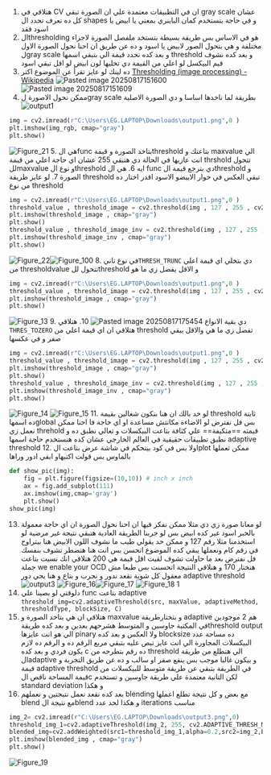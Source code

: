 1. هتلاقي في CV ان في التطبيقات معتمدة علي ان الصورة تبقي gray scale  عشان كل ده تعرف تحدد  ال shapes  و في حاجة بتستخدم كمان الباينري بمعني يا ابيض يا اسود فقد
2. الthresholding هو في الاساس بس طريقة بسيطة بتستخد ملفصل الصورة لاجزاء مختلفة و هي بتحول الصور لابيض يا اسود و ده عن طريق ان احنا نحول الصورة الاول لgray scale و بعد كده نحدد قيمة الي بتبقي اسمها threshold  و بعد كده نشوف قيم البيكسل لو اعلي من القيمة دي تخليها لون ابيض لو اقل تبقي اسود
3. ده لينك لو عايز تقرأ عن الموضوع اكتر [Thresholding (image processing) - Wikipedia](https://en.wikipedia.org/wiki/Thresholding_\(image_processing\))
![Pasted image 20250817151600](open%20cv/3-Image%20Processing/images%20&%20videos/Pasted%20image%2020250817151600.png)
![Pasted image 20250817151609](open%20cv/3-Image%20Processing/images%20&%20videos/Pasted%20image%2020250817151609.png)
4. ممكن نحول الاصورة لgray scale  بطريقة لما ناخدها اساسا و دي الصورة الاصلية
![output1](open%20cv/3-Image%20Processing/images%20&%20videos/output1.png)
```python
img = cv2.imread(r"C:\Users\EG.LAPTOP\Downloads\output1.png",0 )
plt.imshow(img_rgb, cmap="gray")
plt.show()
```
![Figure_21](open%20cv/3-Image%20Processing/images%20&%20videos/Figure_21.png)
5. هي  الfunc  بتاخد الصورة و قيمةthreshold  بتاعتك و maxvalue  الي انت عازيها في الحالة دي هتبقي 255 عشان اي حاجة اعلي من قيمة thrshold  تتحول للmaxvalue و نوع الthreshold  ايه
6. هي ال func  دي بترجع قيمة الthreshold  و الصورة 
7. لو عايز طريقة threshold تبقي العكس في حوار الابيضو الاسود اقدر اختار ده من نوع threshold
```python
img = cv2.imread(r"C:\Users\EG.LAPTOP\Downloads\output1.png",0 )
threshold_value , threshold_image = cv2.threshold(img , 127 , 255 , cv2.THRESH_BINARY)
plt.imshow(threshold_image , cmap="gray")
plt.show()
threshold_value , threshold_image_inv = cv2.threshold(img , 127 , 255 , cv2.THRESH_BINARY_INV)
plt.imshow(threshold_image_inv , cmap="gray")
plt.show()
```
![Figure_22](open%20cv/3-Image%20Processing/images%20&%20videos/Figure_22.png)![Figure_100](open%20cv/3-Image%20Processing/images%20&%20videos/Figure_100.png)
8.  في نوع تاني`THRESH_TRUNC` دي بتخلي اي قيمة اعلي من thresholdvalue  تتحول للthreshold و الاقل يفضل زي ما هو 
```python
img = cv2.imread(r"C:\Users\EG.LAPTOP\Downloads\output1.png",0 )
threshold_value , threshold_image = cv2.threshold(img , 127 , 255 , cv2.THRESH_TRUNC)
plt.imshow(threshold_image , cmap="gray")
plt.show()
```
![Figure_13](open%20cv/3-Image%20Processing/images%20&%20videos/Figure_13.png)
9. دي بقية الانواع 
![Pasted image 20250817175454](open%20cv/3-Image%20Processing/images%20&%20videos/Pasted%20image%2020250817175454.png)
10. هتلاقي `THRES_TOZERO` هتلاقي ان اي قيمة اعلي من threshold تفضل زي ما هي والاقل يبقي صفر و في عكسها
```python
img = cv2.imread(r"C:\Users\EG.LAPTOP\Downloads\output1.png",0 )
threshold_value , threshold_image = cv2.threshold(img , 127 , 255 , cv2.THRESH_TOZERO)
plt.imshow(threshold_image , cmap="gray")
plt.show()
threshold_value , threshold_image_inv = cv2.threshold(img , 127 , 255 , cv2.THRESH_BINARY_TOZERO_INV)
plt.imshow(threshold_image_inv , cmap="gray")
plt.show()
```
![Figure_14](open%20cv/3-Image%20Processing/images%20&%20videos/Figure_14.png)
![Figure_15](open%20cv/3-Image%20Processing/images%20&%20videos/Figure_15.png)
11. لو خد بالك ان هنا بنكون شغالين بقيمة threshold ثابتة ده اسمهاglobal بس فل نفترض لو الاضاءة مكانتش مساعدة او اي حاجة فا احنا ممكن نعمل زي threhold  قيمته ==متكيفة== علي كثافة بتاعت البيكسلات و تعالي نطبق ده و نطبق تطبيقات حقيقية في العالم الخارجي عشان كده هنستخدم حاجة اسمها
adaptive threshold 
12. اولا بس في كود بيتحكم في شاشة عرض بتاعت الplot  ممكن تعملها بالماوس بس قولت اكتبهاو ابقي ادور وراها
```python
def show_pic(img):
    fig = plt.figure(figsize=(10,10)) # inch x inch
    ax = fig.add_subplot(111)
    ax.imshow(img,cmap='gray')
    plt.show()
show_pic(img)
```
13. لو معانا صورة زي دي مثلا ممكن نفكر فيها ان احنا نحول الصورة ان اي حاجة معمولة بالحبر اسود غير كده ابيض بس لو جربنا الطريقة العادية هتبقي نتيجة غير مرضية لو استخدمنا مثلا رقم 127 و ممكن حد يقولي طيب ما نشوف اللون الابيض هنا بيتراوح في رقم كام ونعملها يبقي كده الموضوع اتحسن بس انت هنا هتضطر تشوف بنفسك فل نفترض بعد ما حاولت تشوف لقيت اقل قيمة هي 200 هتلاقي انك نسيت بتاعت جملة we enable your OCD  هنختار 170 و هنلاقي النتيجة اتحسنت بس طبعا مش معقول كل شوية نقعد ندور و نجرب و بتاع و هنا يجي دور adaptive threshold
![output3](open%20cv/3-Image%20Processing/images%20&%20videos/output3.png) 
![Figure_16](open%20cv/3-Image%20Processing/images%20&%20videos/Figure_16.png)![Figure_17](open%20cv/3-Image%20Processing/images%20&%20videos/Figure_17.png)
![Figure_18 1](open%20cv/3-Image%20Processing/images%20&%20videos/Figure_18%201.png)
14. دلوقتي لو بصينا علي func  بتاعت adaptive 
`threshold_img=cv2.adaptiveThreshold(src, maxValue, adaptiveMethod, thresholdType, blockSize, C)`
15. هتلاقي ان هي بتاخد الصورة و maxvalue و بتختارطريقة adaptive  هم 2 موجودين في المكتبة جاوسين و المتوسط هشرحهم بعدين  و بعد كده طريقةthreshold output  الي هو انت عايزها pinary  ولا العكس و بعد كده blocksize  ده مساحة عدد البيكسلات المجاورة الي انت عايز تبص عليه بتبقي مربع الرقم ده و الرقم ده لازم يكون فردي و بعد كده c  ده رقم بتطرحه من threshold  الي هتطلع من طريقة الadaptive و بيكون غالبا موجب بس ينفع صفر او سالب و ده عن طريق التجربة و قيمة adaptive threshold في الطريقة بتبقي عن طريقة  متوسط للبيكسلات من قيمة المساحة ناقص الc لكن التانية معتمدة علي طريقة جاوسين و تستخدم standard deviation  و هكذا
16. بعد كده نقعد نعمل نتيجتين و نعملهم blending  مع بعض و كل نتيجة تطلع اعملها blend  مع نتيجة الblend  و هكذا لحد عدد iterations مناسب 
```python
img_2= cv2.imread(r"C:\Users\EG.LAPTOP\Downloads\output3.png",0)
threshold_img_1=cv2.adaptiveThreshold(img_2, 255, cv2.ADAPTIVE_THRESH_MEAN_C,cv2.THRESH_BINARY, 11, 10)
blended_img=cv2.addWeighted(src1=threshold_img_1,alpha=0.2,src2=img_2,beta=1,gamma=0)
plt.imshow(blended_img , cmap="gray")
plt.show()
```
![Figure_19](open%20cv/3-Image%20Processing/images%20&%20videos/Figure_19.png)